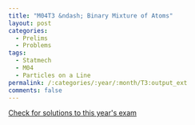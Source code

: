 ```yaml
---
title: "M04T3 &ndash; Binary Mixture of Atoms"
layout: post
categories:
  - Prelims
  - Problems
tags:
  - Statmech
  - M04
  - Particles on a Line
permalink: /:categories/:year/:month/T3:output_ext
comments: false
---
```

<object data="2004M3T.pdf" type="application/pdf" width="100%" height="500"></object>
<div class="message"><a href='https://princetonprelim.com/prelim/13/'>Check for solutions to this year's exam</a></div>